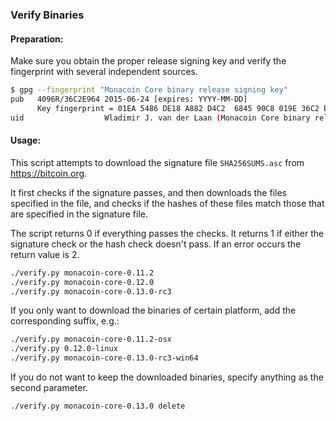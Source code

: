 ### Verify Binaries

#### Preparation:

Make sure you obtain the proper release signing key and verify the fingerprint with several independent sources.

```sh
$ gpg --fingerprint "Monacoin Core binary release signing key"
pub   4096R/36C2E964 2015-06-24 [expires: YYYY-MM-DD]
      Key fingerprint = 01EA 5486 DE18 A882 D4C2  6845 90C8 019E 36C2 E964
uid                  Wladimir J. van der Laan (Monacoin Core binary release signing key) <laanwj@gmail.com>
```

#### Usage:

This script attempts to download the signature file `SHA256SUMS.asc` from https://bitcoin.org.

It first checks if the signature passes, and then downloads the files specified in the file, and checks if the hashes of these files match those that are specified in the signature file.

The script returns 0 if everything passes the checks. It returns 1 if either the signature check or the hash check doesn't pass. If an error occurs the return value is 2.


```sh
./verify.py monacoin-core-0.11.2
./verify.py monacoin-core-0.12.0
./verify.py monacoin-core-0.13.0-rc3
```

If you only want to download the binaries of certain platform, add the corresponding suffix, e.g.:

```sh
./verify.py monacoin-core-0.11.2-osx
./verify.py 0.12.0-linux
./verify.py monacoin-core-0.13.0-rc3-win64
```

If you do not want to keep the downloaded binaries, specify anything as the second parameter.

```sh
./verify.py monacoin-core-0.13.0 delete
```
